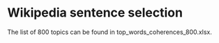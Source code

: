 # Wikipedia sentence selection

The list of 800 topics can be found in top_words_coherences_800.xlsx.
